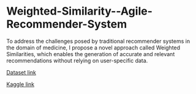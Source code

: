 # Weighted-Similarity--Agile-Recommender-System
To address the challenges posed by traditional recommender systems in the domain of medicine, I propose a novel approach called Weighted Similarities, which enables the generation of accurate and relevant recommendations without relying on user-specific data.

[Dataset link](https://www.kaggle.com/datasets/shudhanshusingh/az-medicine-dataset-of-india)

[Kaggle link](https://www.kaggle.com/code/zubairatha/weighted-similarity-medicine-recommender-system)
